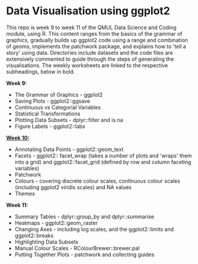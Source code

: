 # Data Visualisation using ggplot2
This repo is week 9 to week 11 of the QMUL Data Science and Coding module, using R. This content ranges from the basics of the grammar of graphics, gradually builds up ggplot2 code using a range and combination of geoms, implements the patchwork package, and explains how to 'tell a story' using data. Directories include datasets and the code files are extensively commented to guide through the steps of generating the visualisations. The weekly worksheets are linked to the respective subheadings, below in bold.


**Week 9:**
- The Grammar of Graphics - ggplot2
- Saving Plots - ggplot2::ggsave
- Continuous vs Categorial Variables
- Statistical Transformations
- Plotting Data Subsets - dplyr::filter and is.na
- Figure Labels - ggplot2::labs

[**Week 10:**](https://f8fcfde349fb496e84a835435bbc75e5.app.posit.cloud/file_show?path=%2Fcloud%2Fproject%2FWorkshop10.html)
- Annotating Data Points - ggplot2::geom_text
- Facets - ggplot2:: facet_wrap (takes a number of plots and 'wraps' them into a grid) and ggplot2::facet_grid (defined by row and column faceting variables)
- Patchwork
- Colours - covering discrete colour scales, continuous colour scales (including ggplot2 viridis scales) and NA values
- Themes

**Week 11:**
- Summary Tables - dplyr::group_by and dplyr::summarise
- Heatmaps - ggplot2::geom_raster
- Changing Axes - including log scales, and the ggplot2::limits and ggplot2::breaks 
- Highlighting Data Subsets 
- Manual Colour Scales - RColourBrewer::brewer.pal
- Putting Together Plots - patchwork and collecting guides
